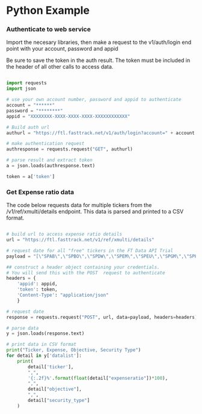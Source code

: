 # Python Example

### Authenticate to web service
Import the necesary libraries, then make a request to the v1/auth/login end point with your account, password and appid

Be sure to save the token in the auth result. The token must be included in the header of all other calls to access data. 

```python

import requests
import json

# use your own account number, password and appid to authenticate 
account = "******"
password = "********"
appid = "XXXXXXXX-XXXX-XXXX-XXXX-XXXXXXXXXXXX"

# Build auth url
authurl = "https://ftl.fasttrack.net/v1/auth/login?account=" + account + "&pass=" + password + "&appid=" + appid 

# make authentication request
authresponse = requests.request("GET", authurl)

# parse result and extract token
a = json.loads(authresponse.text)

token = a['token']

```

### Get Expense ratio data
The code below requests data for multiple tickers from the /v1/ref/xmulti/details endpoint.
This data is parsed and printed to a CSV format. 

```python

# build url to access expense ratio details
url = "https://ftl.fasttrack.net/v1/ref/xmulti/details"

# request date for all "free" tickers in the FT Data API Trial
payload = "[\"SPAB\",\"SPBO\",\"SPDW\",\"SPEM\",\"SPEU\",\"SPGM\",\"SPHY\",\"SPIB\",\"SPIP\",\"SPLB\",\"SPLG\",\"SPMB\",\"SPMD\",\"SPSB\",\"SPSM\",\"SPTI\",\"SPTL\",\"SPTM\",\"SPTS\",\"SPYD\",\"SPYG\",\"SPYV\"]"

## construct a header object containing your credentials. 
# You will send this with the POST  request to authenticate
headers = {
    'appid': appid,
    'token': token,
    'Content-Type': "application/json"
    }

# request date
response = requests.request("POST", url, data=payload, headers=headers)

# parse data
y = json.loads(response.text)

# print data in CSV format
print("Ticker, Expense, Objective, Security Type")
for detail in y['datalist']:
    print(
        detail['ticker'],
        ",",
        '{:.2f}%'.format(float(detail["expenseratio"])*100),
        ",",
        detail["objective"],
        ",",
        detail["security_type"]
    )

  ```